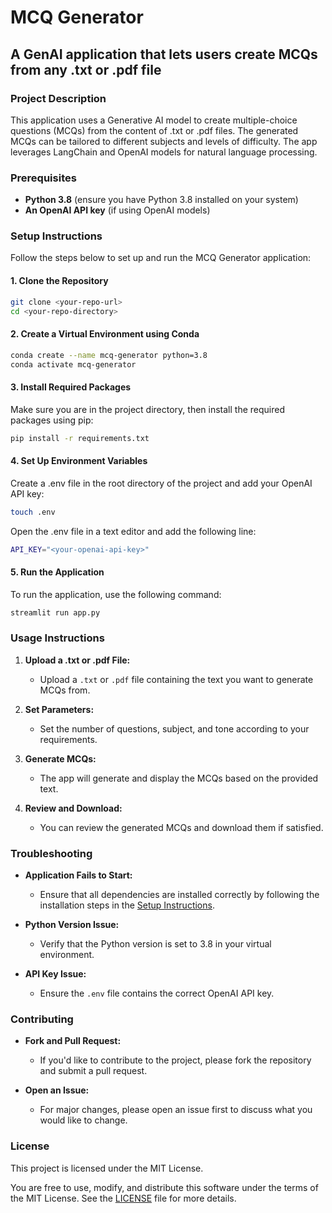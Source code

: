 # MCQ Generator

## A GenAI application that lets users create MCQs from any .txt or .pdf file

### Project Description

This application uses a Generative AI model to create multiple-choice questions (MCQs) from the content of .txt or .pdf files. The generated MCQs can be tailored to different subjects and levels of difficulty. The app leverages LangChain and OpenAI models for natural language processing.

### Prerequisites

- **Python 3.8** (ensure you have Python 3.8 installed on your system)
- **An OpenAI API key** (if using OpenAI models)

### Setup Instructions

Follow the steps below to set up and run the MCQ Generator application:

#### 1. Clone the Repository

```bash
git clone <your-repo-url>
cd <your-repo-directory>
```

#### 2. Create a Virtual Environment using Conda

```bash
conda create --name mcq-generator python=3.8
conda activate mcq-generator
```

#### 3. Install Required Packages
Make sure you are in the project directory, then install the required packages using pip:
```bash
pip install -r requirements.txt
```

#### 4. Set Up Environment Variables
Create a .env file in the root directory of the project and add your OpenAI API key:
```bash
touch .env
```
Open the .env file in a text editor and add the following line:
```bash
API_KEY="<your-openai-api-key>"
```

#### 5. Run the Application
To run the application, use the following command:
```bash
streamlit run app.py
```

### Usage Instructions

1. **Upload a .txt or .pdf File:**
   - Upload a `.txt` or `.pdf` file containing the text you want to generate MCQs from.

2. **Set Parameters:**
   - Set the number of questions, subject, and tone according to your requirements.

3. **Generate MCQs:**
   - The app will generate and display the MCQs based on the provided text.

4. **Review and Download:**
   - You can review the generated MCQs and download them if satisfied.

### Troubleshooting

- **Application Fails to Start:**
  - Ensure that all dependencies are installed correctly by following the installation steps in the [Setup Instructions](#setup-instructions).
  
- **Python Version Issue:**
  - Verify that the Python version is set to 3.8 in your virtual environment.
  
- **API Key Issue:**
  - Ensure the `.env` file contains the correct OpenAI API key.

### Contributing

- **Fork and Pull Request:**
  - If you'd like to contribute to the project, please fork the repository and submit a pull request.

- **Open an Issue:**
  - For major changes, please open an issue first to discuss what you would like to change.

  
### License

This project is licensed under the MIT License. 

You are free to use, modify, and distribute this software under the terms of the MIT License. See the [LICENSE](./LICENSE) file for more details.

